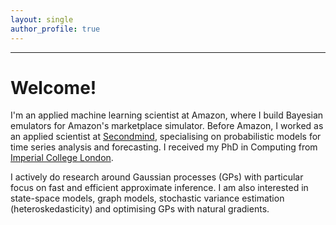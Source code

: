 ```yaml
---
layout: single
author_profile: true
---
```


---
# Welcome!

I'm an applied machine learning scientist at Amazon, where I build Bayesian emulators for Amazon's marketplace simulator.
Before Amazon, I worked as an applied scientist at [Secondmind](http://secondmind.ai), specialising on probabilistic models for time series analysis and forecasting.
I received my PhD in Computing from [Imperial College London](http://www.imperial.ac.uk/computing).

I actively do research around Gaussian processes (GPs) with particular focus on fast and efficient approximate inference. I am also interested in state-space models, graph models, stochastic variance estimation (heteroskedasticity) and optimising GPs with natural gradients.

<!---
I'm a machine learning applied scientist at [Secondmind](http://secondmind.ai), where I specialise on probabilistic models for time series analysis and forecasting. I received my PhD in Computing from [Imperial College London](http://www.imperial.ac.uk/computing). I actively do research around Gaussian processes (GPs) with particular focus on fast and efficient approximate inference. I am also interested in state-space models, graph models, stochastic variance estimation (heteroskedasticity) and optimising GPs with natural gradients.

A byproduct of my research is the creation of an internal library for linear time inference in GPs for time series, and, a model-based reinforcement learning investment strategy that runs on a fund.


I'm a senior machine learning researcher at [PROWLER.io](www.prowler.io). I got my PhD in Computing from [Imperial College London](http://www.imperial.ac.uk/computing) focusing on Gaussian process models for facial behaviour analysis.
My current research interests are in statistical machine learning, and, in particular, probabilistic models with applications to autonomous decision making and model-based reinforcement learning.
--->


